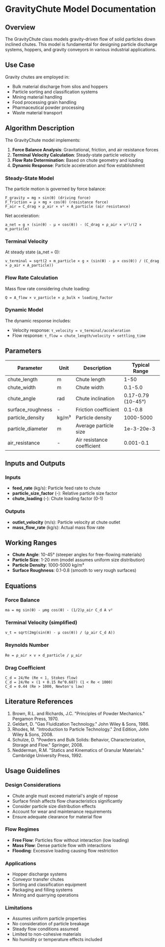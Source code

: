 # GravityChute Model Documentation

## Overview

The GravityChute class models gravity-driven flow of solid particles down inclined chutes. This model is fundamental for designing particle discharge systems, hoppers, and gravity conveyors in various industrial applications.

## Use Case

Gravity chutes are employed in:
- Bulk material discharge from silos and hoppers
- Particle sorting and classification systems
- Mining material handling
- Food processing grain handling
- Pharmaceutical powder processing
- Waste material transport

## Algorithm Description

The GravityChute model implements:

1. **Force Balance Analysis**: Gravitational, friction, and air resistance forces
2. **Terminal Velocity Calculation**: Steady-state particle velocity
3. **Flow Rate Determination**: Based on chute geometry and loading
4. **Dynamic Response**: Particle acceleration and flow establishment

### Steady-State Model

The particle motion is governed by force balance:

```
F_gravity = mg × sin(θ) (driving force)
F_friction = μ × mg × cos(θ) (resistance force)
F_air = C_drag × ρ_air × v² × A_particle (air resistance)
```

Net acceleration:
```
a_net = g × (sin(θ) - μ × cos(θ)) - (C_drag × ρ_air × v²)/(2 × m_particle)
```

### Terminal Velocity

At steady state (a_net = 0):
```
v_terminal = sqrt(2 × m_particle × g × (sin(θ) - μ × cos(θ)) / (C_drag × ρ_air × A_particle))
```

### Flow Rate Calculation

Mass flow rate considering chute loading:
```
Q = A_flow × v_particle × ρ_bulk × loading_factor
```

### Dynamic Model

The dynamic response includes:
- Velocity response: `τ_velocity = v_terminal/acceleration`
- Flow response: `τ_flow = chute_length/velocity + settling_time`

## Parameters

| Parameter | Unit | Description | Typical Range |
|-----------|------|-------------|---------------|
| chute_length | m | Chute length | 1-50 |
| chute_width | m | Chute width | 0.1-5.0 |
| chute_angle | rad | Chute inclination | 0.17-0.79 (10-45°) |
| surface_roughness | - | Friction coefficient | 0.1-0.8 |
| particle_density | kg/m³ | Particle density | 1000-5000 |
| particle_diameter | m | Average particle size | 1e-3-20e-3 |
| air_resistance | - | Air resistance coefficient | 0.001-0.1 |

## Inputs and Outputs

### Inputs
- **feed_rate** (kg/s): Particle feed rate to chute
- **particle_size_factor** (-): Relative particle size factor
- **chute_loading** (-): Chute loading factor (0-1)

### Outputs
- **outlet_velocity** (m/s): Particle velocity at chute outlet
- **mass_flow_rate** (kg/s): Actual mass flow rate

## Working Ranges

- **Chute Angle**: 10-45° (steeper angles for free-flowing materials)
- **Particle Size**: 1-20 mm (model assumes uniform size distribution)
- **Particle Density**: 1000-5000 kg/m³
- **Surface Roughness**: 0.1-0.8 (smooth to very rough surfaces)

## Equations

### Force Balance
```
ma = mg sin(θ) - μmg cos(θ) - (1/2)ρ_air C_d A v²
```

### Terminal Velocity (simplified)
```
v_t = sqrt(2mg(sin(θ) - μ cos(θ)) / (ρ_air C_d A))
```

### Reynolds Number
```
Re = ρ_air × v × d_particle / μ_air
```

### Drag Coefficient
```
C_d = 24/Re (Re < 1, Stokes flow)
C_d = 24/Re × (1 + 0.15 Re^0.687) (1 < Re < 1000)
C_d = 0.44 (Re > 1000, Newton's law)
```

## Literature References

1. Brown, R.L. and Richards, J.C. "Principles of Powder Mechanics." Pergamon Press, 1970.
2. Geldart, D. "Gas Fluidization Technology." John Wiley & Sons, 1986.
3. Rhodes, M. "Introduction to Particle Technology." 2nd Edition, John Wiley & Sons, 2008.
4. Schulze, D. "Powders and Bulk Solids: Behavior, Characterization, Storage and Flow." Springer, 2008.
5. Nedderman, R.M. "Statics and Kinematics of Granular Materials." Cambridge University Press, 1992.

## Usage Guidelines

### Design Considerations
- Chute angle must exceed material's angle of repose
- Surface finish affects flow characteristics significantly
- Consider particle size distribution effects
- Account for wear and maintenance requirements
- Ensure adequate clearance for material flow

### Flow Regimes
- **Free Flow**: Particles flow without interaction (low loading)
- **Mass Flow**: Dense particle flow with interactions
- **Flooding**: Excessive loading causing flow restriction

### Applications
- Hopper discharge systems
- Conveyor transfer chutes
- Sorting and classification equipment
- Packaging and filling systems
- Mining and quarrying operations

### Limitations
- Assumes uniform particle properties
- No consideration of particle breakage
- Steady flow conditions assumed
- Limited to non-cohesive materials
- No humidity or temperature effects included
